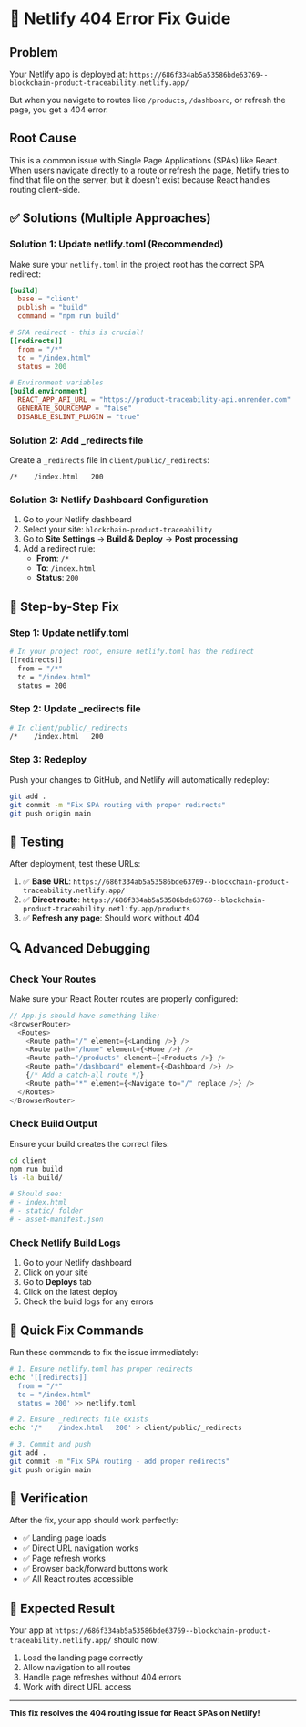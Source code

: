 # 🚨 Netlify 404 Error Fix Guide

## Problem
Your Netlify app is deployed at: `https://686f334ab5a53586bde63769--blockchain-product-traceability.netlify.app/`

But when you navigate to routes like `/products`, `/dashboard`, or refresh the page, you get a 404 error.

## Root Cause
This is a common issue with Single Page Applications (SPAs) like React. When users navigate directly to a route or refresh the page, Netlify tries to find that file on the server, but it doesn't exist because React handles routing client-side.

## ✅ Solutions (Multiple Approaches)

### Solution 1: Update netlify.toml (Recommended)

Make sure your `netlify.toml` in the project root has the correct SPA redirect:

```toml
[build]
  base = "client"
  publish = "build"
  command = "npm run build"

# SPA redirect - this is crucial!
[[redirects]]
  from = "/*"
  to = "/index.html"
  status = 200

# Environment variables
[build.environment]
  REACT_APP_API_URL = "https://product-traceability-api.onrender.com"
  GENERATE_SOURCEMAP = "false"
  DISABLE_ESLINT_PLUGIN = "true"
```

### Solution 2: Add _redirects file

Create a `_redirects` file in `client/public/_redirects`:

```
/*    /index.html   200
```

### Solution 3: Netlify Dashboard Configuration

1. Go to your Netlify dashboard
2. Select your site: `blockchain-product-traceability`
3. Go to **Site Settings** → **Build & Deploy** → **Post processing**
4. Add a redirect rule:
   - **From**: `/*`
   - **To**: `/index.html`
   - **Status**: `200`

## 🔧 Step-by-Step Fix

### Step 1: Update netlify.toml

```bash
# In your project root, ensure netlify.toml has the redirect
[[redirects]]
  from = "/*"
  to = "/index.html"
  status = 200
```

### Step 2: Update _redirects file

```bash
# In client/public/_redirects
/*    /index.html   200
```

### Step 3: Redeploy

Push your changes to GitHub, and Netlify will automatically redeploy:

```bash
git add .
git commit -m "Fix SPA routing with proper redirects"
git push origin main
```

## 🧪 Testing

After deployment, test these URLs:

1. ✅ **Base URL**: `https://686f334ab5a53586bde63769--blockchain-product-traceability.netlify.app/`
2. ✅ **Direct route**: `https://686f334ab5a53586bde63769--blockchain-product-traceability.netlify.app/products`
3. ✅ **Refresh any page**: Should work without 404

## 🔍 Advanced Debugging

### Check Your Routes

Make sure your React Router routes are properly configured:

```javascript
// App.js should have something like:
<BrowserRouter>
  <Routes>
    <Route path="/" element={<Landing />} />
    <Route path="/home" element={<Home />} />
    <Route path="/products" element={<Products />} />
    <Route path="/dashboard" element={<Dashboard />} />
    {/* Add a catch-all route */}
    <Route path="*" element={<Navigate to="/" replace />} />
  </Routes>
</BrowserRouter>
```

### Check Build Output

Ensure your build creates the correct files:

```bash
cd client
npm run build
ls -la build/

# Should see:
# - index.html
# - static/ folder
# - asset-manifest.json
```

### Check Netlify Build Logs

1. Go to your Netlify dashboard
2. Click on your site
3. Go to **Deploys** tab
4. Click on the latest deploy
5. Check the build logs for any errors

## 🚀 Quick Fix Commands

Run these commands to fix the issue immediately:

```bash
# 1. Ensure netlify.toml has proper redirects
echo '[[redirects]]
  from = "/*"
  to = "/index.html"
  status = 200' >> netlify.toml

# 2. Ensure _redirects file exists
echo '/*    /index.html   200' > client/public/_redirects

# 3. Commit and push
git add .
git commit -m "Fix SPA routing - add proper redirects"
git push origin main
```

## 📝 Verification

After the fix, your app should work perfectly:

- ✅ Landing page loads
- ✅ Direct URL navigation works
- ✅ Page refresh works
- ✅ Browser back/forward buttons work
- ✅ All React routes accessible

## 🎯 Expected Result

Your app at `https://686f334ab5a53586bde63769--blockchain-product-traceability.netlify.app/` should now:

1. Load the landing page correctly
2. Allow navigation to all routes
3. Handle page refreshes without 404 errors
4. Work with direct URL access

---

**This fix resolves the 404 routing issue for React SPAs on Netlify!**
